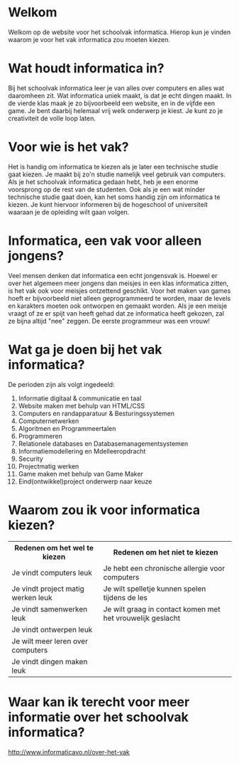 # Welkom

Welkom op de website voor het schoolvak informatica. Hierop kun je vinden waarom je voor het vak informatica zou moeten kiezen.

# Wat houdt informatica in?

Bij het schoolvak informatica leer je van alles over computers en alles wat daaromheen zit. Wat informatica uniek maakt, is dat je echt dingen maakt. In de vierde klas maak je zo bijvoorbeeld een website, en in de vijfde een game. Je bent daarbij helemaal vrij welk onderwerp je kiest. Je kunt zo je creativiteit de volle loop laten.

# Voor wie is het vak?

Het is handig om informatica te kiezen als je later een technische studie gaat kiezen. Je maakt bij zo'n studie namelijk veel gebruik van computers. Als je het schoolvak informatica gedaan hebt, heb je een enorme voorsprong op de rest van de studenten. Ook als je een wat minder technische studie gaat doen, kan het soms handig zijn om informatica te kiezen. Je kunt hiervoor informeren bij de hogeschool of universiteit waaraan je de opleiding wilt gaan volgen.

# Informatica, een vak voor alleen jongens?

Veel mensen denken dat informatica een echt jongensvak is. Hoewel er over het algemeen meer jongens dan meisjes in een klas informatica zitten, is het vak ook voor meisjes ontzettend geschikt. Voor het maken van games hoeft er bijvoorbeeld niet alleen geprogrammeerd te worden, maar de levels en karakters moeten ook ontworpen en gemaakt worden. Als je een meisje vraagt of ze er spijt van heeft gehad dat ze informatica heeft gekozen, zal ze bijna altijd "nee" zeggen. De eerste programmeur was een vrouw!

# Wat ga je doen bij het vak informatica?
De perioden zijn als volgt ingedeeld:

1.  Informatie digitaal & communicatie en taal
2.  Website maken met behulp van HTML/CSS
3.  Computers en randapparatuur & Besturingssystemen
4.  Computernetwerken
5.  Algoritmen en Programmeertalen
6.  Programmeren
7.  Relationele databases en Databasemanagementsystemen
8.  Informatiemodellering en Mdelleeropdracht
9.  Security
10. Projectmatig werken
11. Game maken met behulp van Game Maker
12. Eind(ontwikkel)project onderwerp naar keuze

# Waarom zou ik voor informatica kiezen?

<table>
  <tr>
    <th>Redenen om het wel te kiezen</th>
    <th>Redenen om het niet te kiezen</th> 
  </tr>
  <tr>
    <td>Je vindt computers leuk</td>
    <td>Je hebt een chronische allergie voor computers</td> 
  </tr>
    <tr>
    <td>Je vindt project matig werken leuk</td>
    <td>Je wilt spelletje kunnen spelen tijdens de les</td> 
  </tr>
  <tr>
    <td>Je vindt samenwerken leuk</td>
    <td>Je wilt graag in contact komen met het vrouwelijk geslacht</td> 
  </tr>
  <tr>
    <td>Je vindt ontwerpen leuk</td>
    <td></td>
  </tr>
  <tr>
    <td>Je wilt meer leren over computers</td>
    <td></td>
  </tr>
  <tr>
    <td>Je vindt dingen maken leuk</td>
    <td></td>
  </tr>
</table>

# Waar kan ik terecht voor meer informatie over het schoolvak informatica?
http://www.informaticavo.nl/over-het-vak
